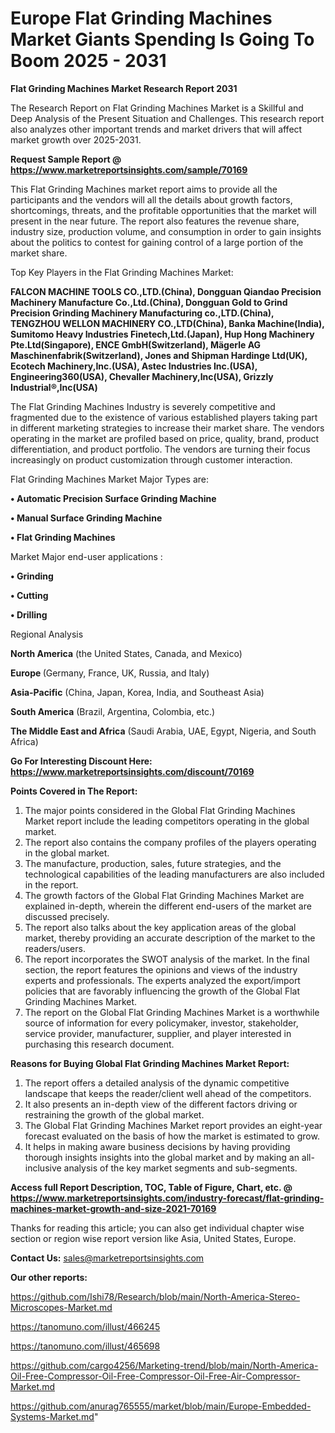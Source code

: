 # Europe Flat Grinding Machines Market Giants Spending Is Going To Boom 2025 - 2031

<strong>Flat Grinding Machines Market Research Report 2031</strong>

The Research Report on Flat Grinding Machines Market is a Skillful and Deep Analysis of the Present Situation and Challenges. This research report also analyzes other important trends and market drivers that will affect market growth over 2025-2031.

<strong>Request Sample Report @ <a href=https://www.marketreportsinsights.com/sample/70169>https://www.marketreportsinsights.com/sample/70169</a></strong>

This Flat Grinding Machines market report aims to provide all the participants and the vendors will all the details about growth factors, shortcomings, threats, and the profitable opportunities that the market will present in the near future. The report also features the revenue share, industry size, production volume, and consumption in order to gain insights about the politics to contest for gaining control of a large portion of the market share.

Top Key Players in the Flat Grinding Machines Market:

<strong>FALCON MACHINE TOOLS CO.,LTD.(China), Dongguan Qiandao Precision Machinery Manufacture Co.,Ltd.(China), Dongguan Gold to Grind Precision Grinding Machinery Manufacturing co.,LTD.(China), TENGZHOU WELLON MACHINERY CO.,LTD(China), Banka Machine(India), Sumitomo Heavy Industries Finetech,Ltd.(Japan), Hup Hong Machinery Pte.Ltd(Singapore), ENCE GmbH(Switzerland), Mägerle AG Maschinenfabrik(Switzerland), Jones and Shipman Hardinge Ltd(UK), Ecotech Machinery,Inc.(USA), Astec Industries Inc.(USA), Engineering360(USA), Chevaller Machinery,Inc(USA), Grizzly Industrial®,Inc(USA)</strong>

The Flat Grinding Machines Industry is severely competitive and fragmented due to the existence of various established players taking part in different marketing strategies to increase their market share. The vendors operating in the market are profiled based on price, quality, brand, product differentiation, and product portfolio. The vendors are turning their focus increasingly on product customization through customer interaction.

Flat Grinding Machines Market Major Types are:

<strong>• Automatic Precision Surface Grinding Machine

• Manual Surface Grinding Machine

• Flat Grinding Machines</strong>

Market Major end-user applications :

<strong>• Grinding

• Cutting

• Drilling</strong>

Regional Analysis

</u><strong><b>North America</b></strong> (the United States, Canada, and Mexico)

<strong><b>Europe </b></strong>(Germany, France, UK, Russia, and Italy)

<strong><b>Asia-Pacific</b></strong> (China, Japan, Korea, India, and Southeast Asia)

<strong><b>South America</b></strong> (Brazil, Argentina, Colombia, etc.)

<strong><b>The Middle East and Africa</b></strong> (Saudi Arabia, UAE, Egypt, Nigeria, and South Africa)

<strong>Go For Interesting Discount Here: <a href=https://www.marketreportsinsights.com/discount/70169>https://www.marketreportsinsights.com/discount/70169</a></strong>

<strong>Points Covered in The Report:</strong>
<ol>
  <li>The major points considered in the Global Flat Grinding Machines Market report include the leading competitors operating in the global market.</li>
  <li>The report also contains the company profiles of the players operating in the global market.</li>
  <li>The manufacture, production, sales, future strategies, and the technological capabilities of the leading manufacturers are also included in the report.</li>
  <li>The growth factors of the Global Flat Grinding Machines Market are explained in-depth, wherein the different end-users of the market are discussed precisely.</li>
  <li>The report also talks about the key application areas of the global market, thereby providing an accurate description of the market to the readers/users.</li>
  <li>The report incorporates the SWOT analysis of the market. In the final section, the report features the opinions and views of the industry experts and professionals. The experts analyzed the export/import policies that are favorably influencing the growth of the Global Flat Grinding Machines Market.</li>
  <li>The report on the Global Flat Grinding Machines Market is a worthwhile source of information for every policymaker, investor, stakeholder, service provider, manufacturer, supplier, and player interested in purchasing this research document.</li>
</ol>
<strong>Reasons for Buying Global Flat Grinding Machines Market Report:</strong>

<ol>
  <li>The report offers a detailed analysis of the dynamic competitive landscape that keeps the reader/client well ahead of the competitors.</li>
  <li>It also presents an in-depth view of the different factors driving or restraining the growth of the global market.</li>
  <li>The Global Flat Grinding Machines Market report provides an eight-year forecast evaluated on the basis of how the market is estimated to grow.</li>
  <li>It helps in making aware business decisions by having providing thorough insights insights into the global market and by making an all-inclusive analysis of the key market segments and sub-segments.</li>
</ol>
<strong>Access full Report Description, TOC, Table of Figure, Chart, etc. @ <a href=https://www.marketreportsinsights.com/industry-forecast/flat-grinding-machines-market-growth-and-size-2021-70169>https://www.marketreportsinsights.com/industry-forecast/flat-grinding-machines-market-growth-and-size-2021-70169</a></strong>


Thanks for reading this article; you can also get individual chapter wise section or region wise report version like Asia, United States, Europe.

<strong>Contact Us:</strong>
sales@marketreportsinsights.com

<strong>Our other reports:</strong>

<a href=https://github.com/Ishi78/Research/blob/main/North-America-Stereo-Microscopes-Market.md>https://github.com/Ishi78/Research/blob/main/North-America-Stereo-Microscopes-Market.md</a>

<a href=https://tanomuno.com/illust/466245>https://tanomuno.com/illust/466245</a>

<a href=https://tanomuno.com/illust/465698>https://tanomuno.com/illust/465698</a>

<a href=https://github.com/cargo4256/Marketing-trend/blob/main/North-America-Oil-Free-Compressor-Oil-Free-Compressor-Oil-Free-Air-Compressor-Market.md>https://github.com/cargo4256/Marketing-trend/blob/main/North-America-Oil-Free-Compressor-Oil-Free-Compressor-Oil-Free-Air-Compressor-Market.md</a>

<a href=https://github.com/anurag765555/market/blob/main/Europe-Embedded-Systems-Market.md>https://github.com/anurag765555/market/blob/main/Europe-Embedded-Systems-Market.md</a>"
